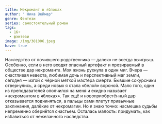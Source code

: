 ```yaml
---
title: Некромант в яблоках
author: " Ника Веймар"
genre: Фэнтези
series: самостоятельный роман
tags:
  - 16+
  - фэнтези
image: /img/381006.jpeg
have: true
---
```

Наследство от почившего родственника — далеко не всегда выигрыш. Особенно, если в него входят опасный артефакт и презираемый в обществе дар некроманта. Моя жизнь рухнула в один миг. Вчера — счастливая невеста, любимая дочь и перспективный маг земли, сегодня — изгой с чёрной меткой мастера смерти. Бывшие сокурсники отвернулись, а среди новых я стала «белой» вороной. Мало того, один из преподавателей ополчился на меня и ехидно называет «некромантом в яблоках». Так ещё и новоприобретённый дар отказывается подчиняться, а пальцы сами плетут привычные заклинания, далёкие от некромагии. Но я знаю точно: насмешка судьбы непременно обернётся счастьем. Осталась малость: придумать, как избавиться от нежеланного наследства.